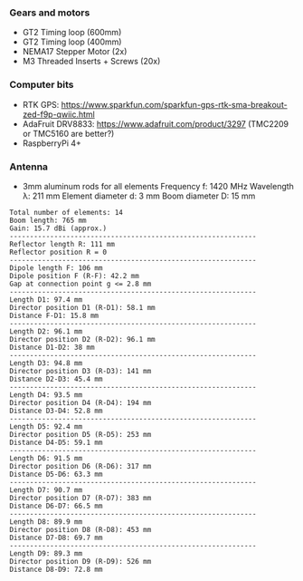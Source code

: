 ### Gears and motors
- GT2 Timing loop (600mm)
- GT2 Timing loop (400mm)
- NEMA17 Stepper Motor (2x)
- M3 Threaded Inserts + Screws (20x)

### Computer bits
- RTK GPS: https://www.sparkfun.com/sparkfun-gps-rtk-sma-breakout-zed-f9p-qwiic.html
- AdaFruit DRV8833: https://www.adafruit.com/product/3297 (TMC2209 or TMC5160 are better?)
- RaspberryPi 4+

### Antenna
- 3mm aluminum rods for all elements
Frequency f: 1420 MHz
Wavelength λ: 211 mm
Element diameter d: 3 mm
Boom diameter D: 15 mm

```
Total number of elements: 14
Boom length: 765 mm
Gain: 15.7 dBi (approx.)
-------------------------------------------------------------
Reflector length R: 111 mm
Reflector position R = 0
-------------------------------------------------------------
Dipole length F: 106 mm
Dipole position F (R-F): 42.2 mm
Gap at connection point g <= 2.8 mm
-------------------------------------------------------------
Length D1: 97.4 mm
Director position D1 (R-D1): 58.1 mm
Distance F-D1: 15.8 mm
-------------------------------------------------------------
Length D2: 96.1 mm
Director position D2 (R-D2): 96.1 mm
Distance D1-D2: 38 mm
-------------------------------------------------------------
Length D3: 94.8 mm
Director position D3 (R-D3): 141 mm
Distance D2-D3: 45.4 mm
-------------------------------------------------------------
Length D4: 93.5 mm
Director position D4 (R-D4): 194 mm
Distance D3-D4: 52.8 mm
-------------------------------------------------------------
Length D5: 92.4 mm
Director position D5 (R-D5): 253 mm
Distance D4-D5: 59.1 mm
-------------------------------------------------------------
Length D6: 91.5 mm
Director position D6 (R-D6): 317 mm
Distance D5-D6: 63.3 mm
-------------------------------------------------------------
Length D7: 90.7 mm
Director position D7 (R-D7): 383 mm
Distance D6-D7: 66.5 mm
-------------------------------------------------------------
Length D8: 89.9 mm
Director position D8 (R-D8): 453 mm
Distance D7-D8: 69.7 mm
-------------------------------------------------------------
Length D9: 89.3 mm
Director position D9 (R-D9): 526 mm
Distance D8-D9: 72.8 mm
```